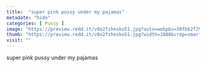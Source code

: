 ```yaml
---
title:  "super pink pussy under my pajamas"
metadate: "hide"
categories: [ Pussy ]
image: "https://preview.redd.it/v0o2fzhesko51.jpg?auto=webp&s=38fbb2f29c6f6eca36b10bd4b45574c22055bee6"
thumb: "https://preview.redd.it/v0o2fzhesko51.jpg?width=1080&crop=smart&auto=webp&s=946e260a2e5d07b76aafb48676bcf75db8cfafd1"
visit: ""
---
```

super pink pussy under my pajamas
